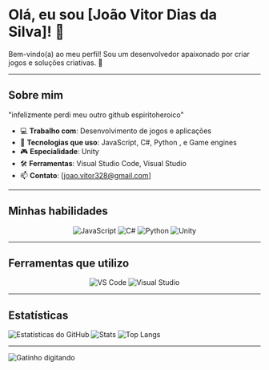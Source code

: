 # Olá, eu sou [João Vitor Dias da Silva]! 👋

Bem-vindo(a) ao meu perfil! Sou um desenvolvedor apaixonado por criar jogos e soluções criativas. 🚀

---

## Sobre mim
"infelizmente perdi meu outro github espiritoheroico"

- 💻 **Trabalho com**: Desenvolvimento de jogos e aplicações
- 🌱 **Tecnologias que uso**: JavaScript, C#, Python , e Game engines
- 🎮 **Especialidade**: Unity
- 🛠 **Ferramentas**: Visual Studio Code, Visual Studio
- 📫 **Contato**: [joao.vitor328@gmail.com]

---

## Minhas habilidades
<p align="center">
  <img src="https://img.shields.io/badge/-JavaScript-F7DF1E?style=flat-square&logo=javascript&logoColor=black" alt="JavaScript"/>
  <img src="https://img.shields.io/badge/-C%23-239120?style=flat-square&logo=c-sharp&logoColor=white" alt="C#"/>
  <img src="https://img.shields.io/badge/-Python-3776AB?style=flat-square&logo=python&logoColor=white" alt="Python"/>
  <img src="https://img.shields.io/badge/-Unity-000000?style=flat-square&logo=unity&logoColor=white" alt="Unity"/>
</p>

---

## Ferramentas que utilizo
<p align="center">
  <img src="https://img.shields.io/badge/-VS%20Code-007ACC?style=flat-square&logo=visual-studio-code&logoColor=white" alt="VS Code"/>
  <img src="https://img.shields.io/badge/-Visual%20Studio-5C2D91?style=flat-square&logo=visual-studio&logoColor=white" alt="Visual Studio"/>
</p>

---

## Estatísticas
![Estatísticas do GitHub](https://github-readme-stats.vercel.app/api?username=espiritoheroico2&show_icons=true&theme=radical)
![Stats](https://github-readme-stats.vercel.app/api?username=espiritoheroico2&show_icons=true&theme=dracula)
![Top Langs](https://github-readme-stats.vercel.app/api/top-langs/?username=espiritoheroico2&layout=compact&theme=dracula)

---

![Gatinho digitando](https://media.giphy.com/media/JIX9t2j0ZTN9S/giphy.gif)

<!---
espiritoheroico2/espiritoheroico2 is a ✨ special ✨ repository because its `README.md` (this file) appears on your GitHub profile.
You can click the Preview link to take a look at your changes.
--->

